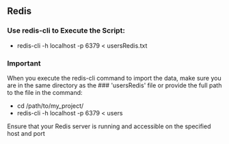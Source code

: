 ﻿
## **Redis**


### Use redis-cli to Execute the Script:
 * redis-cli -h localhost -p 6379 < usersRedis.txt

### **Important**
When you execute the redis-cli command to import the data, make sure you are in the same directory as the ### 'usersRedis' file or provide the full path to the file in the command:
 * cd /path/to/my_project/
 * redis-cli -h localhost -p 6379 < users

 Ensure that your Redis server is running and accessible on the specified host and port


